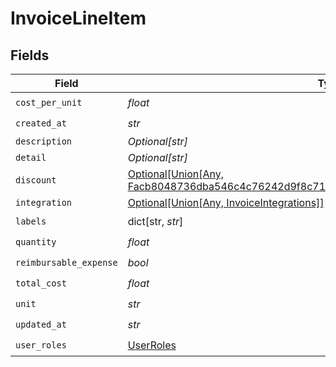 # InvoiceLineItem


## Fields

| Field                                                                                                                                    | Type                                                                                                                                     | Required                                                                                                                                 | Description                                                                                                                              |
| ---------------------------------------------------------------------------------------------------------------------------------------- | ---------------------------------------------------------------------------------------------------------------------------------------- | ---------------------------------------------------------------------------------------------------------------------------------------- | ---------------------------------------------------------------------------------------------------------------------------------------- |
| `cost_per_unit`                                                                                                                          | *float*                                                                                                                                  | :heavy_check_mark:                                                                                                                       | N/A                                                                                                                                      |
| `created_at`                                                                                                                             | *str*                                                                                                                                    | :heavy_check_mark:                                                                                                                       | N/A                                                                                                                                      |
| `description`                                                                                                                            | *Optional[str]*                                                                                                                          | :heavy_minus_sign:                                                                                                                       | N/A                                                                                                                                      |
| `detail`                                                                                                                                 | *Optional[str]*                                                                                                                          | :heavy_minus_sign:                                                                                                                       | N/A                                                                                                                                      |
| `discount`                                                                                                                               | [Optional[Union[Any, Facb8048736dba546c4c76242d9f8c7111011a7a7483528f37d80226698a1f2b]]](../../models/shared/invoicelineitemdiscount.md) | :heavy_minus_sign:                                                                                                                       | N/A                                                                                                                                      |
| `integration`                                                                                                                            | [Optional[Union[Any, InvoiceIntegrations]]](../../models/shared/invoicelineitemintegration.md)                                           | :heavy_minus_sign:                                                                                                                       | N/A                                                                                                                                      |
| `labels`                                                                                                                                 | dict[str, *str*]                                                                                                                         | :heavy_check_mark:                                                                                                                       | N/A                                                                                                                                      |
| `quantity`                                                                                                                               | *float*                                                                                                                                  | :heavy_check_mark:                                                                                                                       | N/A                                                                                                                                      |
| `reimbursable_expense`                                                                                                                   | *bool*                                                                                                                                   | :heavy_check_mark:                                                                                                                       | N/A                                                                                                                                      |
| `total_cost`                                                                                                                             | *float*                                                                                                                                  | :heavy_check_mark:                                                                                                                       | N/A                                                                                                                                      |
| `unit`                                                                                                                                   | *str*                                                                                                                                    | :heavy_check_mark:                                                                                                                       | N/A                                                                                                                                      |
| `updated_at`                                                                                                                             | *str*                                                                                                                                    | :heavy_check_mark:                                                                                                                       | N/A                                                                                                                                      |
| `user_roles`                                                                                                                             | [UserRoles](../../models/shared/userroles.md)                                                                                            | :heavy_check_mark:                                                                                                                       | N/A                                                                                                                                      |